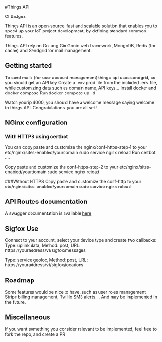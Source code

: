 #Things API

CI Badges

Things API is an open-source, fast and scalable solution that enables you to speed up your IoT project development, by defining standard common features.

Things API rely on GoLang Gin Gonic web framework, MongoDB, Redis (for cache) and Sendgrid for mail management.

## Getting started
To send mails (for user account management) things-api uses sendgrid, so you should get an API key
Create a .env.prod file from the included .env file, while customizing data such as domain name, API keys...
Install docker and docker compose
Run docker-compose up -d

Watch yourip:4000, you should have a welcome message saying welcome to things API.
Congratulations, you are all set !

## NGinx configuration
### With HTTPS using certbot
You can copy paste and customize the nginx/conf-https-step-1 to your etc/nginx/sites-enabled/yourdomain
sudo service nginx reload
Run certbot ....

Copy paste and customize the conf-https-step-2
to your etc/nginx/sites-enabled/yourdomain
sudo service nginx reload

###Without HTTPS
Copy paste and customize the conf-http
to your etc/nginx/sites-enabled/yourdomain
sudo service nginx reload

## API Routes documentation
A swagger documentation is available [here]()

## Sigfox Use
Connect to your account, select your device type and create two callbacks:
Type: uplink data,
Method: post,
URL: https://youraddress/v1/sigfox/messages

Type: service geoloc,
Method: post,
URL: https://youraddress/v1/sigfox/locations

## Roadmap
Some features would be nice to have, such as user roles management, Stripe billing management, Twililo SMS alerts.... And may be implemented in the future.

## Miscellaneous
If you want something you consider relevant to be implemented, feel free to fork the repo, and create a PR